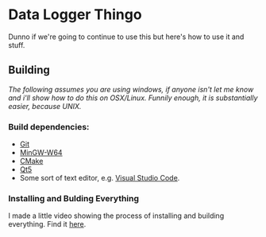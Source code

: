 # Data Logger Thingo
Dunno if we're going to continue to use this but here's how to use it and stuff.

## Building

*The following assumes you are using windows, if anyone isn't let me know and i'll show how to do this on OSX/Linux. Funnily enough, it is substantially easier, because UNIX.*

### Build dependencies:

- [Git](https://git-scm.com/download/win)
- [MinGW-W64](https://downloads.sourceforge.net/project/mingw-w64/Toolchains%20targetting%20Win32/Personal%20Builds/mingw-builds/installer/mingw-w64-install.exe?r=https%3A%2F%2Fsourceforge.net%2Fprojects%2Fmingw-w64%2Ffiles%2FToolchains%2520targetting%2520Win32%2FPersonal%2520Builds%2Fmingw-builds%2Finstaller%2Fmingw-w64-install.exe%2Fdownload&ts=1614085033)
- [CMake](https://cmake.org/download/)
- [Qt5](https://www.qt.io/download-qt-installer)
- Some sort of text editor, e.g. [Visual Studio Code](https://code.visualstudio.com/).

### Installing and Bulding Everything
I made a little video showing the process of installing and building everything. Find it [here]().